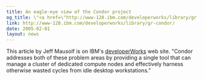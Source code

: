 ```yaml
---
title: An eagle-eye view of the Condor project
og_title: \"<a href=\"http://www-128.ibm.com/developerworks/library/gr-condor/\">An eagle-eye view of the Condor project</a>\"
link: http://www-128.ibm.com/developerworks/library/gr-condor/
date: 2005-02-01
layout: news
---
```


This article by Jeff Mausolf is on IBM's <a href="http://www-136.ibm.com/developerworks/">developerWorks</a> web site.  "Condor addresses both of these problem areas by providing a single tool that can manage a cluster of dedicated compute nodes and effectively harness otherwise wasted cycles from idle desktop workstations." 
